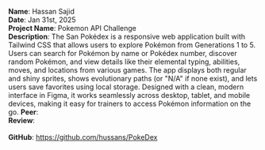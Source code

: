 **Name**: Hassan Sajid
<br/>
**Date**: Jan 31st, 2025
<br/>
**Project Name**: Pokemon API Challenge
<br/>
**Description**: The San Pokédex is a responsive web application built with Tailwind CSS that allows users to explore Pokémon from Generations 1 to 5. Users can search for Pokémon by name or Pokédex number, discover random Pokémon, and view details like their elemental typing, abilities, moves, and locations from various games. The app displays both regular and shiny sprites, shows evolutionary paths (or "N/A" if none exist), and lets users save favorites using local storage. Designed with a clean, modern interface in Figma, it works seamlessly across desktop, tablet, and mobile devices, making it easy for trainers to access Pokémon information on the go.
**Peer**: 
<br/>
**Review**:
<br/>
<br/>
**GitHub**: https://github.com/hussans/PokeDex
